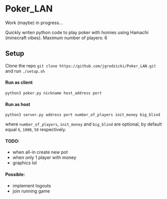 # Poker_LAN

Work (maybe) in progress...

Quickly writen python code to play poker with homies using Hamachi (minecraft vibes).
Maximum number of players: 6

## Setup
Clone the repo `git clone https://github.com/jgrodzicki/Poker_LAN.git` and run `./setup.sh`
#### Run as client
`python3 poker.py nickname host_address port`
#### Run as host
`python3 server.py address port number_of_players init_money big_blind`

where `number_of_players`, `init_money` and `big_blind` are optional, by default equal `6`, `1000`, `50` respectively.


#### TODO:
- when all-in create new pot
- when only 1 player with money
- graphics lol

#### Possible:
- implement logouts
- join running game
